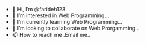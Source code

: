 - 👋 Hi, I’m @farideh123
- 👀 I’m interested in Web Programming...
- 🌱 I’m currently learning Web Programming...
- 💞️ I’m looking to collaborate on Web Prorgamming...
- 📫 How to reach me .Email me..

<!---
farideh123/farideh123 is a ✨ special ✨ repository because its `README.md` (this file) appears on your GitHub profile.
You can click the Preview link to take a look at your changes.
--->
